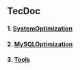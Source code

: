 TecDoc
----------
#### 1. [SystemOptimization](SystemOptimization/init.md) ####
#### 2. [MySQLOptimization](MySQLOptimization/init.md) ####
#### 3. [Tools](Tools/init.md) ####